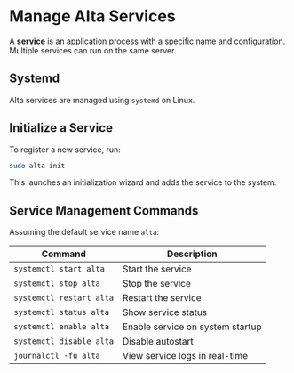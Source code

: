# Manage Alta Services

A **service** is an application process with a specific name and configuration. Multiple services can run on the same server.

## Systemd

Alta services are managed using `systemd` on Linux.

## Initialize a Service

To register a new service, run:

```bash
sudo alta init
```

This launches an initialization wizard and adds the service to the system.

## Service Management Commands

Assuming the default service name `alta`:

| Command                  | Description                      |
| ------------------------ | -------------------------------- |
| `systemctl start alta`   | Start the service                |
| `systemctl stop alta`    | Stop the service                 |
| `systemctl restart alta` | Restart the service              |
| `systemctl status alta`  | Show service status              |
| `systemctl enable alta`  | Enable service on system startup |
| `systemctl disable alta` | Disable autostart                |
| `journalctl -fu alta`    | View service logs in real-time   |
